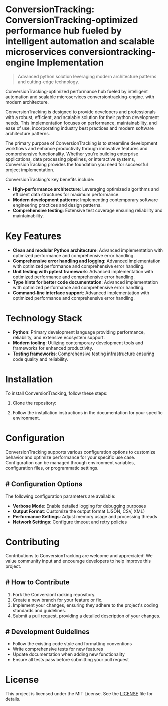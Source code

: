 <!-- fallback_ConversionTracking_20250810111511_25353 -->

# ConversionTracking: ConversionTracking-optimized performance hub fueled by intelligent automation and scalable microservices conversiontracking-engine Implementation
> Advanced python solution leveraging modern architecture patterns and cutting-edge technology.

ConversionTracking-optimized performance hub fueled by intelligent automation and scalable microservices conversiontracking-engine. with modern architecture.

ConversionTracking is designed to provide developers and professionals with a robust, efficient, and scalable solution for their python development needs. This implementation focuses on performance, maintainability, and ease of use, incorporating industry best practices and modern software architecture patterns.

The primary purpose of ConversionTracking is to streamline development workflows and enhance productivity through innovative features and comprehensive functionality. Whether you're building enterprise applications, data processing pipelines, or interactive systems, ConversionTracking provides the foundation you need for successful project implementation.

ConversionTracking's key benefits include:

* **High-performance architecture**: Leveraging optimized algorithms and efficient data structures for maximum performance.
* **Modern development patterns**: Implementing contemporary software engineering practices and design patterns.
* **Comprehensive testing**: Extensive test coverage ensuring reliability and maintainability.

# Key Features

* **Clean and modular Python architecture**: Advanced implementation with optimized performance and comprehensive error handling.
* **Comprehensive error handling and logging**: Advanced implementation with optimized performance and comprehensive error handling.
* **Unit testing with pytest framework**: Advanced implementation with optimized performance and comprehensive error handling.
* **Type hints for better code documentation**: Advanced implementation with optimized performance and comprehensive error handling.
* **Command-line interface support**: Advanced implementation with optimized performance and comprehensive error handling.

# Technology Stack

* **Python**: Primary development language providing performance, reliability, and extensive ecosystem support.
* **Modern tooling**: Utilizing contemporary development tools and frameworks for enhanced productivity.
* **Testing frameworks**: Comprehensive testing infrastructure ensuring code quality and reliability.

# Installation

To install ConversionTracking, follow these steps:

1. Clone the repository:


2. Follow the installation instructions in the documentation for your specific environment.

# Configuration

ConversionTracking supports various configuration options to customize behavior and optimize performance for your specific use case. Configuration can be managed through environment variables, configuration files, or programmatic settings.

## # Configuration Options

The following configuration parameters are available:

* **Verbose Mode**: Enable detailed logging for debugging purposes
* **Output Format**: Customize the output format (JSON, CSV, XML)
* **Performance Settings**: Adjust memory usage and processing threads
* **Network Settings**: Configure timeout and retry policies

# Contributing

Contributions to ConversionTracking are welcome and appreciated! We value community input and encourage developers to help improve this project.

## # How to Contribute

1. Fork the ConversionTracking repository.
2. Create a new branch for your feature or fix.
3. Implement your changes, ensuring they adhere to the project's coding standards and guidelines.
4. Submit a pull request, providing a detailed description of your changes.

## # Development Guidelines

* Follow the existing code style and formatting conventions
* Write comprehensive tests for new features
* Update documentation when adding new functionality
* Ensure all tests pass before submitting your pull request

# License

This project is licensed under the MIT License. See the [LICENSE](https://github.com/laurindoisaac/ConversionTracking/blob/main/LICENSE) file for details.
